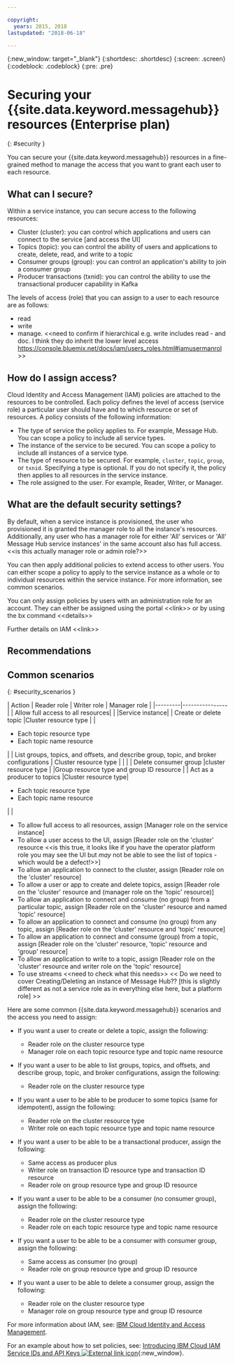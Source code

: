 ```yaml
---

copyright:
  years: 2015, 2018
lastupdated: "2018-06-18"

---
```


{:new_window: target="_blank"}
{:shortdesc: .shortdesc}
{:screen: .screen}
{:codeblock: .codeblock}
{:pre: .pre}

# Securing your {{site.data.keyword.messagehub}} resources (Enterprise plan)
{: #security }

You can secure your {{site.data.keyword.messagehub}} resources in a fine-grained method to manage the access that you want to grant each user to each resource.

## What can I secure?

Within a service instance, you can secure access to the following resources:
* Cluster (cluster): you can control which applications and users can connect to the service [and access the UI] 
* Topics (topic): you can control the ability of users and applications to create, delete, read, and write to a topic 
* Consumer groups (group): you can control an application's ability to join a consumer group 
* Producer transactions (txnid): you can control the ability to use the transactional producer capability in Kafka 

The levels of access (role) that you can assign to a user to each resource are as follows:
* read
* write
* manage. &lt;&lt;need to confirm if hierarchical e.g. write includes read - and doc. I think they do inherit the lower level access https://console.bluemix.net/docs/iam/users_roles.html#iamusermanrol &gt;&gt;


## How do I assign access?

Cloud Identity and Access Management (IAM) policies are attached to the resources to be controlled. Each policy defines the level of access (service role) a particular user should have and to which resource or set of resources. A policy consists of the following information: 
* The type of service the policy applies to. For example, Message Hub. You can scope a policy to include all service types. 
* The instance of the service to be secured. You can scope a policy to include all instances of a service type. 
* The type of resource to be secured. For example, <code>cluster</code>, <code>topic</code>, <code>group</code>, or <code>txnid</code>. Specifying a type is optional. If you do not specify it, the policy then applies to all resources in the service instance. 
* The role assigned to the user. For example, Reader, Writer, or Manager. 

## What are the default security settings?

By default, when a service instance is provisioned, the user who provisioned it is granted the manager role to all the instance's resources. Additionally, any user who has a manager role for either 'All' services or 'All' Message Hub service instances' in the same account also has full access. &lt;&lt;is this actually manager role or admin role?&gt;&gt;

You can then apply additional policies to extend access to other users. You can either scope a policy to apply to the service instance as a whole or to individual resources within the service instance. For more information, see common scenarios.

You can only assign policies by users with an administration role for an account. They can either be assigned using the portal &lt;&lt;link&gt;&gt; or by using the bx command &lt;&lt;details&gt;&gt;

Further details on IAM &lt;&lt;link&gt;&gt; 

## Recommendations



## Common scenarios
{: #security_scenarios }

| Action | Reader role | Writer role | Manager role |
|---------|----------------|
| Allow full access to all resources|   |  |Service instance|
| Create or delete topic |Cluster resource type    |  |<ul><li>Each topic resource type</li><li>Each topic name resource</li></ul> |
| List groups, topics, and offsets, and describe group, topic, and broker configurations | Cluster resource type      |  |      |
| Delete consumer group |cluster resource type |  |Group resource type and group ID resource      |
| Act as a producer to topics  |Cluster resource type|<ul><li>Each topic resource type</li><li>Each topic name resource</li></ul>|      |

* To allow full access to all resources, assign [Manager role on the service instance] 
* To allow a user access to the UI, assign [Reader role on the 'cluster' resource &lt;&lt;is this true, it looks like if you have the operator platform role you may see the UI but *may* not be able to see the list of topics - which would be a defect!&gt;&gt;] 
* To allow an application to connect to the cluster, assign [Reader role on the 'cluster' resource] 
* To allow a user or app to create and delete topics, assign [Reader role on the 'cluster' resource and (manager role on the 'topic' resource)] 
* To allow an application to connect and consume (no group) from a particular topic, assign [Reader role on the 'cluster' resource and named 'topic' resource] 
* To allow an application to connect and consume (no group) from any topic, assign [Reader role on the 'cluster' resource and 'topic' resource] 
* To allow an application to connect and consume (group) from a topic, assign [Reader role on the 'cluster' resource, 'topic' resource and 'group' resource] 
* To allow an application to write to a topic, assign [Reader role on the 'cluster' resource and writer role on the 'topic' resource] 
* To use streams &lt;&lt;need to check what this needs&gt;&gt; 
&lt;&lt; Do we need to cover Creating/Deleting an instance of Message Hub?? [this is slightly different as not a service role as in everything else here, but a platform role] &gt;&gt; 


Here are some common {{site.data.keyword.messagehub}} scenarios and the access you need to assign:

* If you want a user to create or delete a topic, assign the following:
    * Reader role on the cluster resource type
    * Manager role on each topic resource type and topic name resource

* If you want a user to be able to list groups, topics, and offsets, and describe group, topic, and broker configurations, assign the following:
    * Reader role on the cluster resource type

* If you want a user to be able to be producer to some topics (same for idempotent), assign the following:
    * Reader role on the cluster resource type
    * Writer role on each topic resource type and topic name resource

* If you want a user to be able to be a transactional producer, assign the following:
    * Same access as producer plus
    * Writer role on transaction ID resource type and transaction ID resource
    * Reader role on group resource type and group ID resource

* If you want a user to be able to be a consumer (no consumer group), assign the following:
    * Reader role on the cluster resource type
    * Reader role on each topic resource type and topic name resource

* If you want a user to be able to be a consumer with consumer group, assign the following:
    * Same access as consumer (no group)
    * Reader role on group resource type and group ID resource

* If you want a user to be able to delete a consumer group, assign the following:
    * Reader role on the cluster resource type
    * Manager role on group resource type and group ID resource


For more information about IAM, see: 
[IBM Cloud Identity and Access Management](/docs/iam/index.html#iamoverview).

For an example about how to set policies, see: 
[Introducing IBM Cloud IAM Service IDs and API Keys ![External link icon](../../icons/launch-glyph.svg "External link icon")](https://www.ibm.com/blogs/bluemix/2017/10/introducing-ibm-cloud-iam-service-ids-api-keys/){:new_window}.








